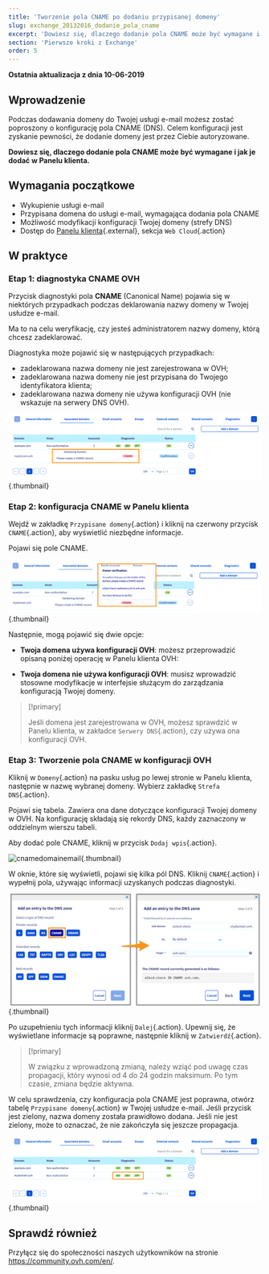 ```yaml
---
title: 'Tworzenie pola CNAME po dodaniu przypisanej domeny'
slug: exchange_20132016_dodanie_pola_cname
excerpt: 'Dowiesz się, dlaczego dodanie pola CNAME może być wymagane i jak je dodać w Panelu klienta OVH'
section: 'Pierwsze kroki z Exchange'
order: 5
---
```


**Ostatnia aktualizacja z dnia 10-06-2019**

## Wprowadzenie

Podczas dodawania domeny do Twojej usługi e-mail możesz zostać poproszony o konfigurację pola CNAME (DNS). Celem konfiguracji jest zyskanie pewności, że dodanie domeny jest przez Ciebie autoryzowane.

**Dowiesz się, dlaczego dodanie pola CNAME może być wymagane i jak je dodać w Panelu klienta.**

## Wymagania początkowe

- Wykupienie usługi e-mail
- Przypisana domena do usługi e-mail, wymagająca dodania pola CNAME
- Możliwość modyfikacji konfiguracji Twojej domeny (strefy DNS)
- Dostęp do [Panelu klienta](https://www.ovh.com/auth/?action=gotomanager&from=https://www.ovh.pl/&ovhSubsidiary=pl){.external}, sekcja `Web Cloud`{.action}

## W praktyce

### Etap 1: diagnostyka CNAME OVH

Przycisk diagnostyki pola **CNAME** (Canonical Name) pojawia się w niektórych przypadkach podczas deklarowania nazwy domeny w Twojej usłudze e-mail.

Ma to na celu weryfikację, czy jesteś administratorem nazwy domeny, którą chcesz zadeklarować. 

Diagnostyka może pojawić się w następujących przypadkach:

- zadeklarowana nazwa domeny nie jest zarejestrowana w OVH;
- zadeklarowana nazwa domeny nie jest przypisana do Twojego identyfikatora klienta;
- zadeklarowana nazwa domeny nie używa konfiguracji OVH (nie wskazuje na serwery DNS OVH).

![cnamedomainemail](images/cname_exchange_diagnostic.png){.thumbnail}

### Etap 2: konfiguracja CNAME w Panelu klienta

Wejdź w zakładkę `Przypisane domeny`{.action} i kliknij na czerwony przycisk `CNAME`{.action}, aby wyświetlić niezbędne informacje.

Pojawi się pole CNAME.

![cnamedomainemail](images/cname_exchange_informations.png){.thumbnail}

Następnie, mogą pojawić się dwie opcje: 

- **Twoja domena używa konfiguracji OVH**: możesz przeprowadzić opisaną poniżej operację w Panelu klienta OVH:

- **Twoja domena nie używa konfiguracji OVH**: musisz wprowadzić stosowne modyfikacje w interfejsie służącym do zarządzania konfiguracją Twojej domeny.

> [!primary]
>
> Jeśli domena jest zarejestrowana w OVH, możesz sprawdzić w Panelu klienta, w zakładce `Serwery DNS`{.action}, czy używa ona konfiguracji OVH.
>

### Etap 3: Tworzenie pola CNAME w konfiguracji OVH

Kliknij w `Domeny`{.action} na pasku usług po lewej stronie w Panelu klienta, następnie w nazwę wybranej domeny. Wybierz zakładkę `Strefa DNS`{.action}.

Pojawi się tabela. Zawiera ona dane dotyczące konfiguracji Twojej domeny w OVH. Na konfigurację składają się rekordy DNS, każdy zaznaczony w oddzielnym wierszu tabeli.

Aby dodać pole CNAME, kliknij w przycisk `Dodaj wpis`{.action}.

![cnamedomainemail](images/cname_exchange_add_entry_step1.png){.thumbnail}

W oknie, które się wyświetli, pojawi się kilka pól DNS. Kliknij `CNAME`{.action} i wypełnij pola, używając informacji uzyskanych podczas diagnostyki.

![cnamedomainemail](images/cname_add_entry_dns_zone.png){.thumbnail}

Po uzupełnieniu tych informacji kliknij `Dalej`{.action}. Upewnij się, że wyświetlane informacje są poprawne, następnie kliknij w `Zatwierdź`{.action}.

> [!primary]
>
> W związku z wprowadzoną zmianą, należy wziąć pod uwagę czas propagacji, ktόry wynosi od 4 do 24 godzin maksimum. Po tym czasie, zmiana będzie aktywna.
>

W celu sprawdzenia, czy konfiguracja pola CNAME jest poprawna, otwórz tabelę `Przypisane domeny`{.action} w Twojej usłudze e-mail. Jeśli przycisk jest zielony, nazwa domeny została prawidłowo dodana. Jeśli nie jest zielony, może to oznaczać, że nie zakończyła się jeszcze propagacja.

![cnamedomainemail](images/cname_exchange_diagnostic_green.png){.thumbnail}

## Sprawdź również

Przyłącz się do społeczności naszych użytkowników na stronie <https://community.ovh.com/en/>.